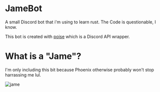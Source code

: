 # JameBot

A small Discord bot that i'm using to learn rust. The Code is questionable, I know.

This bot is created with [poise](https://github.com/serenity-rs/poise/) which is a Discord API wrapper.

# What is a "Jame"?

I'm only including this bit because Phoenix otherwise probably won't stop harrassing me lul.

![jame](https://cdn.discordapp.com/attachments/1050568393251623023/1051081087180361808/image.png)
